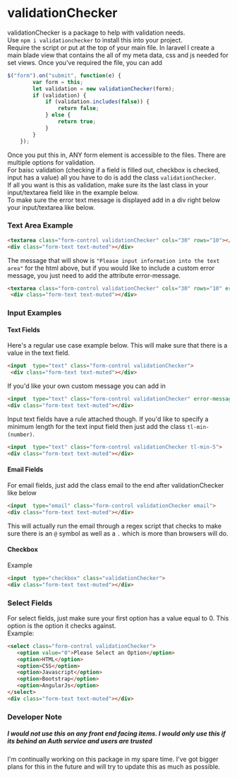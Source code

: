 # validationChecker
validationChecker is a package to help with validation needs.<br/>
Use ```npm i validationchecker``` to install this into your project.<br/>
Require the script or put at the top of your main file. In laravel I create a main blade view that contains the all of my meta data, css and js needed for set views. 
Once you've required the file, you can add <br/> 
```javascript
$("form").on("submit", function(e) {
        var form = this;
        let validation = new validationChecker(form);
        if (validation) {
            if (validation.includes(false)) {
                return false;
            } else {
                return true;
            }
        }
    });
```
Once you put this in, ANY form element is accessible to the files. There are multiple options for validation.</br>
For baisc validation (checking if a field is filled out, checkbox is checked, input has a value) all you have to do is add the class ```validationChecker```. <br/>
If all you want is this as validation, make sure its the last class in your input/textarea field like in the example below.</br>
To make sure the error text message is displayed add in a div right below your input/textarea like below.<br/>
### Text Area Example
```html 
<textarea class="form-control validationChecker" cols="30" rows="10"></textarea>
<div class="form-text text-muted"></div>
```
The message that will show is ```"Please input information into the text area"``` for the html above, but if you would like to include a custom error message, you just need to add the attribute error-message.
```html
<textarea class="form-control validationChecker" cols="30" rows="10" error-message="This is my custom error message"></textarea>
 <div class="form-text text-muted"></div>
```
### Input Examples
#### Text Fields
Here's a regular use case example below. This will make sure that there is a value in the text field.<br/>
```html
<input  type="text" class="form-control validationChecker">
 <div class="form-text text-muted"></div>
 ```
 If you'd like your own custom message you can add in 
 ```html
<input  type="text" class="form-control validationChecker" error-message="Custom Message will go here">
 <div class="form-text text-muted"></div>
 ```
 Input text fields have a rule attached though. If you'd like to specify a minimum length for the text input field then just add the class ```tl-min-(number)```.<br/>
 ```html
 <input  type="text" class="form-control validationChecker tl-min-5">
 <div class="form-text text-muted"></div>
```

#### Email Fields
For email fields, just add the class email to the end after validationChecker like below

```html
<input  type="email" class="form-control validationChecker email">
<div class="form-text text-muted"></div>
```
This will actually run the email through a regex script that checks to make sure there is an ```@``` symbol as well as a ```.``` which is more than browsers will do.

#### Checkbox
Example
```html
<input  type="checkbox" class="validationChecker">
<div class="form-text text-muted"></div>
```

### Select Fields
For select fields, just make sure your first option has a value equal to 0. This option is the option it checks against.<br/>
Example:
```html
<select class="form-control validationChecker">
   <option value="0">Please Select an Option</option>
   <option>HTML</option>
   <option>CSS</option>
   <option>Javascript</option>
   <option>Bootstrap</option>
   <option>AngularJs</option>
</select>
<div class="form-text text-muted"></div>
```

### Developer Note
##### I would not use this on any front end facing items. I would only use this if its behind an Auth service and users are trusted
I'm continually working on this package in my spare time. I've got bigger plans for this in the future and will try to update this as much as possible.
